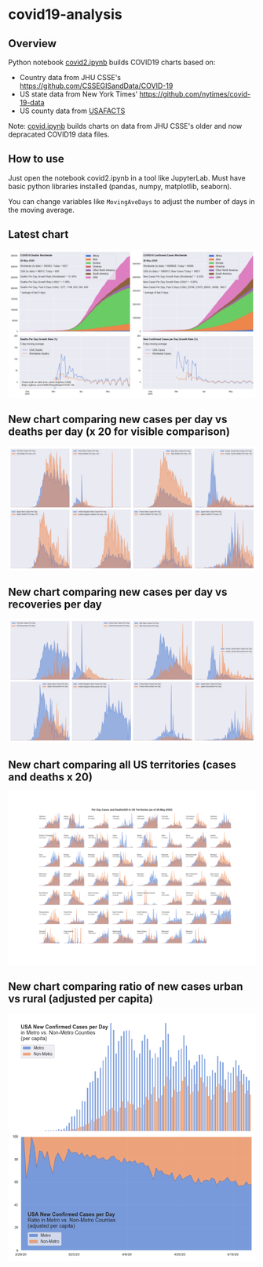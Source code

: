 # covid19-analysis

## Overview
Python notebook [covid2.ipynb](https://github.com/danlaw/covid19-analysis/blob/master/covid2.ipynb) builds COVID19 charts based on:
* Country data from JHU CSSE's https://github.com/CSSEGISandData/COVID-19
* US state data from New York Times' https://github.com/nytimes/covid-19-data
* US county data from [USAFACTS](https://usafacts.org/visualizations/coronavirus-covid-19-spread-map/)

Note: [covid.ipynb](https://github.com/danlaw/covid19-analysis/blob/master/covid.ipynb) builds charts on data from JHU CSSE's older and now depracated COVID19 data files.

## How to use
Just open the notebook covid2.ipynb in a tool like JupyterLab. Must have basic python libraries installed (pandas, numpy, matplotlib, seaborn).

You can change variables like ``MovingAveDays`` to adjust the number of days in the moving average.

## Latest chart
![Latest chart](charts/20200526-covid19-chart.png)

## New chart comparing new cases per day vs deaths per day (x 20 for visible comparison)
![Comparison chart](charts/20200526-comparison-chart.png)

## New chart comparing new cases per day vs recoveries per day
![Recovery chart](charts/20200526-comparison-recovery-chart.png)

## New chart comparing all US territories (cases and deaths x 20)
![Territories chart](charts/20200526-compare-US-territories.png)

## New chart comparing ratio of new cases urban vs rural (adjusted per capita)
![Urban rural per capita chart](charts/20200526-US-counties-urban-vs-rural-per-capita.png)